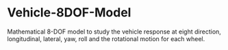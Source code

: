 # Vehicle-8DOF-Model
Mathematical 8-DOF model to study the vehicle response at eight direction, longitudinal, lateral, yaw, roll and the rotational motion for each wheel.
